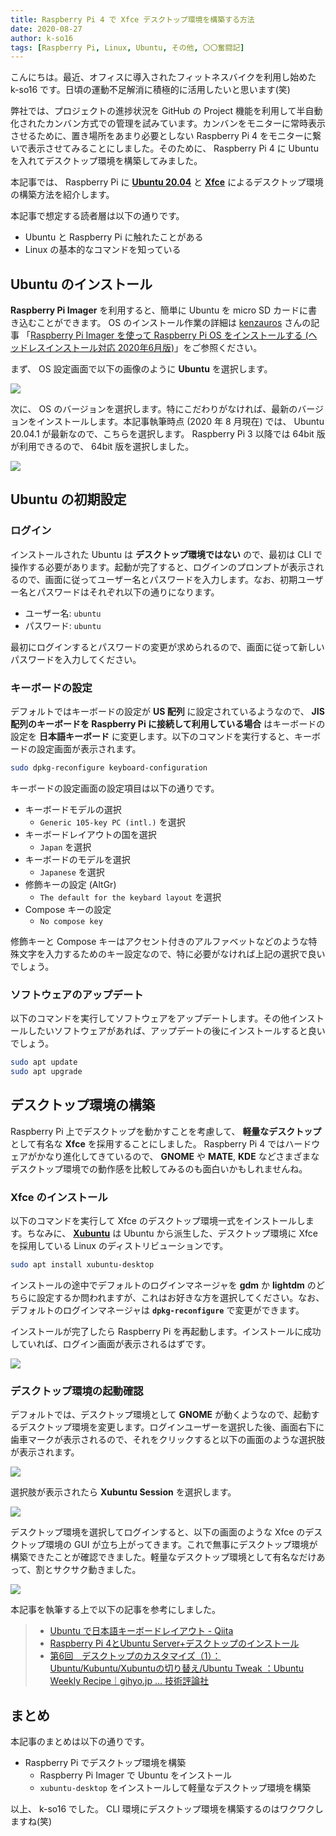 ```yaml
---
title: Raspberry Pi 4 で Xfce デスクトップ環境を構築する方法
date: 2020-08-27
author: k-so16
tags: [Raspberry Pi, Linux, Ubuntu, その他, 〇〇奮闘記]
---
```


こんにちは。最近、オフィスに導入されたフィットネスバイクを利用し始めた k-so16 です。日頃の運動不足解消に積極的に活用したいと思います(笑)

弊社では、プロジェクトの進捗状況を GitHub の Project 機能を利用して半自動化されたカンバン方式での管理を試みています。カンバンをモニターに常時表示させるために、置き場所をあまり必要としない Raspberry Pi 4 をモニターに繋いで表示させてみることにしました。そのために、 Raspberry Pi 4 に Ubuntu を入れてデスクトップ環境を構築してみました。

本記事では、 Raspberry Pi に **[Ubuntu 20.04](https://ubuntu.com/)** と **[Xfce](https://www.xfce.org/)** によるデスクトップ環境の構築方法を紹介します。

本記事で想定する読者層は以下の通りです。

- Ubuntu と Raspberry Pi に触れたことがある
- Linux の基本的なコマンドを知っている

## Ubuntu のインストール

**Raspberry Pi Imager** を利用すると、簡単に Ubuntu を micro SD カードに書き込むことができます。 OS のインストール作業の詳細は [kenzauros](https://github.com/kenzauros) さんの記事 「[Raspberry Pi Imager を使って Raspberry Pi OS をインストールする (ヘッドレスインストール対応 2020年6月版)](https://mseeeen.msen.jp/install-raspberry-pi-os-with-raspberry-pi-imager/)」をご参照ください。

まず、 OS 設定画面で以下の画像のように **Ubuntu** を選択します。

![](images/setting-ubuntu-desktop-environment-on-raspberry-pi-1.png)

次に、 OS のバージョンを選択します。特にこだわりがなければ、最新のバージョンをインストールします。本記事執筆時点 (2020 年 8 月現在) では、 Ubuntu 20.04.1 が最新なので、こちらを選択します。 Raspberry Pi 3 以降では 64bit 版が利用できるので、 64bit 版を選択しました。

![](images/setting-ubuntu-desktop-environment-on-raspberry-pi-2.png)

## Ubuntu の初期設定
### ログイン

インストールされた Ubuntu は **デスクトップ環境ではない** ので、最初は CLI で操作する必要があります。起動が完了すると、ログインのプロンプトが表示されるので、画面に従ってユーザー名とパスワードを入力します。なお、初期ユーザー名とパスワードはそれぞれ以下の通りになります。

- ユーザー名: `ubuntu`
- パスワード: `ubuntu`

最初にログインするとパスワードの変更が求められるので、画面に従って新しいパスワードを入力してください。

### キーボードの設定

デフォルトではキーボードの設定が **US 配列** に設定されているようなので、 **JIS 配列のキーボードを Raspberry Pi に接続して利用している場合** はキーボードの設定を **日本語キーボード** に変更します。以下のコマンドを実行すると、キーボードの設定画面が表示されます。

```bash
sudo dpkg-reconfigure keyboard-configuration
```

キーボードの設定画面の設定項目は以下の通りです。

- キーボードモデルの選択
    - `Generic 105-key PC (intl.)` を選択
- キーボードレイアウトの国を選択
    - `Japan` を選択
- キーボードのモデルを選択
    - `Japanese` を選択
- 修飾キーの設定 (AltGr)
    - `The default for the keybard layout` を選択
- Compose キーの設定
    - `No compose key`

修飾キーと Compose キーはアクセント付きのアルファベットなどのような特殊文字を入力するためのキー設定なので、特に必要がなければ上記の選択で良いでしょう。

### ソフトウェアのアップデート

以下のコマンドを実行してソフトウェアをアップデートします。その他インストールしたいソフトウェアがあれば、アップデートの後にインストールすると良いでしょう。

```bash
sudo apt update
sudo apt upgrade
```

## デスクトップ環境の構築

Raspberry Pi 上でデスクトップを動かすことを考慮して、 **軽量なデスクトップ** として有名な **Xfce** を採用することにしました。 Raspberry Pi 4 ではハードウェアがかなり進化してきているので、 **GNOME** や **MATE**, **KDE** などさまざまなデスクトップ環境での動作感を比較してみるのも面白いかもしれませんね。

### Xfce のインストール

以下のコマンドを実行して Xfce のデスクトップ環境一式をインストールします。ちなみに、 **[Xubuntu](https://xubuntu.org/)** は Ubuntu から派生した、デスクトップ環境に Xfce を採用している Linux のディストリビューションです。

```bash
sudo apt install xubuntu-desktop
```

インストールの途中でデフォルトのログインマネージャを **gdm** か **lightdm** のどちらに設定するか問われますが、これはお好きな方を選択してください。なお、デフォルトのログインマネージャは **`dpkg-reconfigure`** で変更ができます。

インストールが完了したら Raspberry Pi を再起動します。インストールに成功していれば、ログイン画面が表示されるはずです。

![](images/setting-ubuntu-desktop-environment-on-raspberry-pi-3.jpg)

### デスクトップ環境の起動確認

デフォルトでは、デスクトップ環境として **GNOME** が動くようなので、起動するデスクトップ環境を変更します。ログインユーザーを選択した後、画面右下に歯車マークが表示されるので、それをクリックすると以下の画面のような選択肢が表示されます。

![](images/setting-ubuntu-desktop-environment-on-raspberry-pi-4.png)

選択肢が表示されたら **Xubuntu Session** を選択します。

![](images/setting-ubuntu-desktop-environment-on-raspberry-pi-5.png)

デスクトップ環境を選択してログインすると、以下の画面のような Xfce のデスクトップ環境の GUI が立ち上がってきます。これで無事にデスクトップ環境が構築できたことが確認できました。軽量なデスクトップ環境として有名なだけあって、割とサクサク動きました。

![](images/setting-ubuntu-desktop-environment-on-raspberry-pi-6.jpg)

本記事を執筆する上で以下の記事を参考にしました。

> - [Ubuntu で日本語キーボードレイアウト - Qiita](https://qiita.com/vochicong/items/6452ac54bde56b0e0bb3)
> - [Raspberry Pi 4とUbuntu Server+デスクトップのインストール](https://raspida.com/rpi4b-ubuntuserver)
> - [第6回　デスクトップのカスタマイズ（1）：Ubuntu/Kubuntu/Xubuntuの切り替え/Ubuntu Tweak ：Ubuntu Weekly Recipe｜gihyo.jp … 技術評論社](https://gihyo.jp/admin/serial/01/ubuntu-recipe/0006)

## まとめ

本記事のまとめは以下の通りです。

- Raspberry Pi でデスクトップ環境を構築
    - Raspberry Pi Imager で Ubuntu をインストール
    - `xubuntu-desktop` をインストールして軽量なデスクトップ環境を構築

以上、 k-so16 でした。 CLI 環境にデスクトップ環境を構築するのはワクワクしますね(笑)